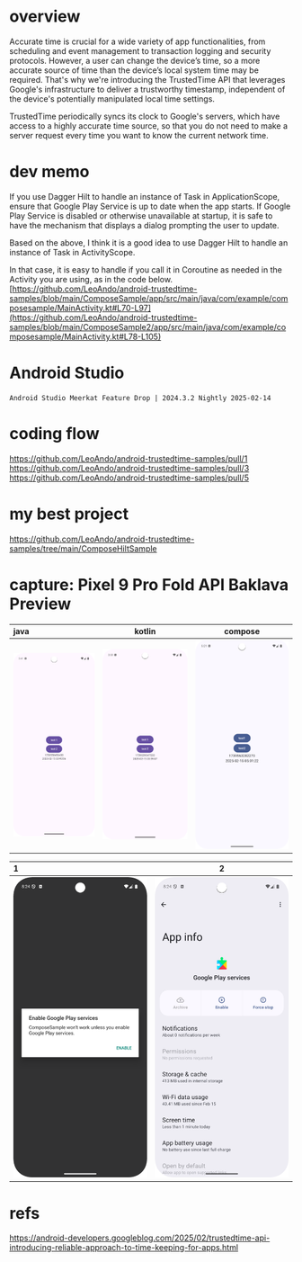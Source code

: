 # overview
Accurate time is crucial for a wide variety of app functionalities, from scheduling and event management to transaction logging and security protocols. However, a user can change the device’s time, so a more accurate source of time than the device’s local system time may be required. That's why we're introducing the TrustedTime API that leverages Google's infrastructure to deliver a trustworthy timestamp, independent of the device's potentially manipulated local time settings.

TrustedTime periodically syncs its clock to Google's servers, which have access to a highly accurate time source, so that you do not need to make a server request every time you want to know the current network time. 

# dev memo
If you use Dagger Hilt to handle an instance of Task in ApplicationScope, ensure that Google Play Service is up to date when the app starts. If Google Play Service is disabled or otherwise unavailable at startup, it is safe to have the mechanism that displays a dialog prompting the user to update. 

Based on the above, I think it is a good idea to use Dagger Hilt to handle an instance of Task<TrustedTimeClient> in ActivityScope.

In that case, it is easy to handle if you call it in Coroutine as needed in the Activity you are using, as in the code below.
[https://github.com/LeoAndo/android-trustedtime-samples/blob/main/ComposeSample/app/src/main/java/com/example/composesample/MainActivity.kt#L70-L97](https://github.com/LeoAndo/android-trustedtime-samples/blob/main/ComposeSample2/app/src/main/java/com/example/composesample/MainActivity.kt#L78-L105)

# Android Studio
```
Android Studio Meerkat Feature Drop | 2024.3.2 Nightly 2025-02-14
```
# coding flow
https://github.com/LeoAndo/android-trustedtime-samples/pull/1<br>
https://github.com/LeoAndo/android-trustedtime-samples/pull/3<br>
https://github.com/LeoAndo/android-trustedtime-samples/pull/5<br>

# my best project
https://github.com/LeoAndo/android-trustedtime-samples/tree/main/ComposeHiltSample

# capture: Pixel 9 Pro Fold API Baklava Preview

| java | kotlin | compose |
|:---|:---:|:---:|
|<img src="./JavaSample/img.png" width=320 /> |<img src="./KotlinSample/img.png" width=320 /> |<img src="./ComposeSample/img_1.png" width=320 /> |

| 1 | 2 |
|:---|:---:|
|<img src="./ComposeSample/img_2.png" width=320 /> |<img src="./ComposeSample/img_3.png" width=320 /> |

# refs
https://android-developers.googleblog.com/2025/02/trustedtime-api-introducing-reliable-approach-to-time-keeping-for-apps.html
